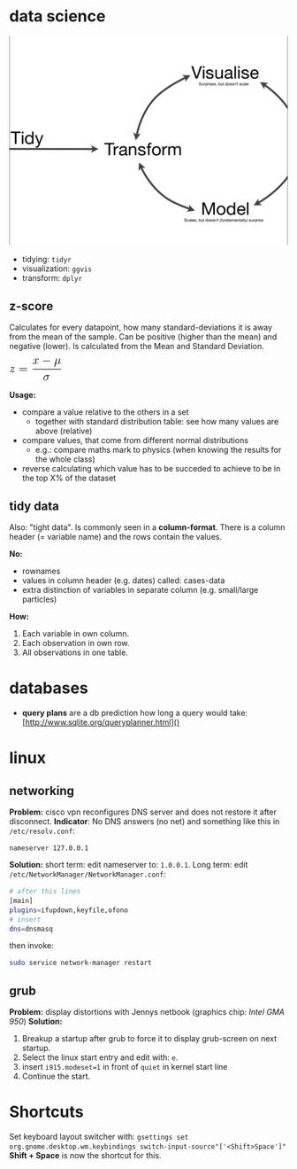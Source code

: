 # data science

![data manipulation cycle](./img/data_modeling.png "data manipulation cycle")

* tidying: `tidyr`
* visualization: `ggvis`
* transform: `dplyr`

## z-score  

Calculates for every datapoint,
how many standard-deviations it is away from the mean of the sample.
Can be positive (higher than the mean) and negative (lower).
Is calculated from the Mean and Standard Deviation.

![z-score](./img/z-score.gif "Z-Score")

**Usage:**
* compare a value relative to the others in a set 
    * together with standard distribution table: see how many values are above (relative)
* compare values, that come from different normal distributions
    * e.g.: compare maths mark to physics (when knowing the results for the whole class)
* reverse calculating which value has to be succeded to achieve to be in the top X% of the dataset

## tidy data  

Also: "tight data".
Is commonly seen in a **column-format**.
There is a column header (= variable name) and the rows contain the values.

**No:**
* rownames  
* values in column header (e.g. dates) called: cases-data
* extra distinction of variables in separate column (e.g. small/large particles)

**How:**
1. Each variable in own column.
2. Each observation in own row.
3. All observations in one table.

# databases 

* **query plans** are a db prediction how long a query would take: [http://www.sqlite.org/queryplanner.html]()

# linux 

## networking

**Problem:** cisco vpn reconfigures DNS server and does not restore it after disconnect.
**Indicator**: No DNS answers (no net) and something like this in `/etc/resolv.conf`:

```
nameserver 127.0.0.1
```

**Solution:** short term: edit nameserver to: `1.0.0.1`.
Long term: edit `/etc/NetworkManager/NetworkManager.conf`:

```bash
# after this lines
[main]
plugins=ifupdown,keyfile,ofono
# insert
dns=dnsmasq
```

then invoke:

```bash 
sudo service network-manager restart
```

## grub

**Problem:** display distortions with Jennys netbook (graphics chip: *Intel GMA 950*)
**Solution:** 

1. Breakup a startup after grub to force it to display grub-screen on next startup.
2. Select the linux start entry and edit with: `e`.
3. insert `i915.modeset=1` in front of `quiet` in kernel start line
4. Continue the start.

# Shortcuts

Set keyboard layout switcher with: `gsettings set org.gnome.desktop.wm.keybindings switch-input-source"['<Shift>Space']"`
**Shift + Space** is now the shortcut for this.
